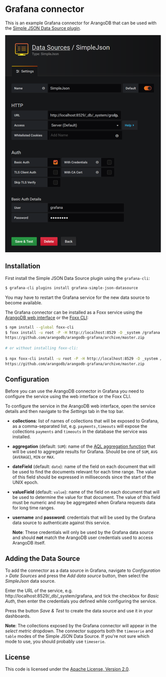 # Grafana connector

This is an example Grafana connector for ArangoDB that can be used with the
[Simple JSON Data Source plugin](https://grafana.com/plugins/grafana-simple-json-datasource/installation).

![SimpleJSON configuration dialog](./simplejson.png)

## Installation

First install the Simple JSON Data Source plugin using the `grafana-cli`:

```sh
$ grafana-cli plugins install grafana-simple-json-datasource
```

You may have to restart the Grafana service for the new data source to become
available.

The Grafana connector can be installed as a Foxx service using the
[ArangoDB web interface](https://docs.arangodb.com/latest/Manual/Programs/WebInterface/Services.html)
or the [Foxx CLI](https://github.com/arangodb/foxx-cli):

```sh
$ npm install --global foxx-cli
$ foxx install -u root -P -H http://localhost:8529 -D _system /grafana \
https://github.com/arangodb/arangodb-grafana/archive/master.zip

# or without installing foxx-cli:

$ npx foxx-cli install -u root -P -H http://localhost:8529 -D _system /grafana \
https://github.com/arangodb/arangodb-grafana/archive/master.zip
```

## Configuration

Before you can use the ArangoDB connector in Grafana you need to configure the
service using the web interface or the Foxx CLI.

To configure the service in the ArangoDB web interface, open the service details
and then navigate to the _Settings_ tab in the top bar.

- **collections**: list of names of collections that will be exposed to Grafana,
  as a comma-separated list, e.g. `payments,timeouts` will expose the collections
  `payments` and `timeouts` in the database the service was installed.

- **aggregation** (default: `SUM`): name of the
  [AQL aggregation function](https://docs.arangodb.com/3.4/AQL/Operations/Collect.html#aggregation)
  that will be used to aggregate results for Grafana. Should be one of `SUM`,
  `AVG` (`AVERAGE`), `MIN` or `MAX`.

- **dateField** (default: `date`): name of the field on each document that will
  be used to find the documents relevant for each time range. The value of this
  field should be expressed in milliseconds since the start of the UNIX epoch.

- **valueField** (default: `value`): name of the field on each document that
  will be used to determine the value for that document. The value of this
  field must be numeric and may be aggregated when Grafana requests data for
  long time ranges.

- **username** and **password**: credentials that will be used by the Grafana
  data source to authenticate against this service.

  **Note**: These credentials will only be used by the Grafana data source and
  should **not** match the ArangoDB user credentials used to access ArangoDB
  itself.

## Adding the Data Source

To add the connector as a data source in Grafana, navigate to
_Configuration > Date Sources_ and press the _Add data source_ button,
then select the _SimpleJson_ data source.

Enter the URL of the service, e.g. http://localhost:8529/_db/_system/grafana,
and tick the checkbox for _Basic Auth_, then enter the credentials you defined
while configuring the service.

Press the button _Save & Test_ to create the data source and use it in your
dashboards.

**Note**: The collections exposed by the Grafana connector will appear in the
_select metric_ dropdown. The connector supports both the `timeserie` and
`table` modes of the Simple JSON Data Source. If you're not sure which mode
to use, you should probably use `timeserie`.

## License

This code is licensed under the
[Apache License, Version 2.0](https://www.apache.org/licenses/LICENSE-2.0).
